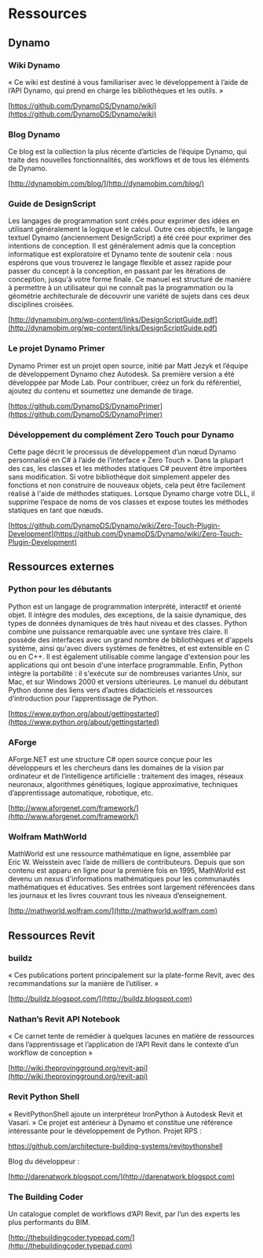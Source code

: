 # Ressources

## **Dynamo**

### **Wiki Dynamo**

« Ce wiki est destiné à vous familiariser avec le développement à l’aide de l’API Dynamo, qui prend en charge les bibliothèques et les outils. »

[https://github.com/DynamoDS/Dynamo/wiki](https://github.com/DynamoDS/Dynamo/wiki)

### **Blog Dynamo**

Ce blog est la collection la plus récente d’articles de l’équipe Dynamo, qui traite des nouvelles fonctionnalités, des workflows et de tous les éléments de Dynamo.

[http://dynamobim.com/blog/](http://dynamobim.com/blog/)

### **Guide de DesignScript**

Les langages de programmation sont créés pour exprimer des idées en utilisant généralement la logique et le calcul. Outre ces objectifs, le langage textuel Dynamo (anciennement DesignScript) a été créé pour exprimer des intentions de conception. Il est généralement admis que la conception informatique est exploratoire et Dynamo tente de soutenir cela : nous espérons que vous trouverez le langage flexible et assez rapide pour passer du concept à la conception, en passant par les itérations de conception, jusqu'à votre forme finale. Ce manuel est structuré de manière à permettre à un utilisateur qui ne connaît pas la programmation ou la géométrie architecturale de découvrir une variété de sujets dans ces deux disciplines croisées.

[http://dynamobim.org/wp-content/links/DesignScriptGuide.pdf](http://dynamobim.org/wp-content/links/DesignScriptGuide.pdf)

### **Le projet Dynamo Primer**

Dynamo Primer est un projet open source, initié par Matt Jezyk et l’équipe de développement Dynamo chez Autodesk. Sa première version a été développée par Mode Lab. Pour contribuer, créez un fork du référentiel, ajoutez du contenu et soumettez une demande de tirage.

[https://github.com/DynamoDS/DynamoPrimer](https://github.com/DynamoDS/DynamoPrimer)

### **Développement du complément Zero Touch pour Dynamo**

Cette page décrit le processus de développement d’un nœud Dynamo personnalisé en C# à l’aide de l’interface « Zero Touch ». Dans la plupart des cas, les classes et les méthodes statiques C# peuvent être importées sans modification. Si votre bibliothèque doit simplement appeler des fonctions et non construire de nouveaux objets, cela peut être facilement réalisé à l'aide de méthodes statiques. Lorsque Dynamo charge votre DLL, il supprime l’espace de noms de vos classes et expose toutes les méthodes statiques en tant que nœuds.

[https://github.com/DynamoDS/Dynamo/wiki/Zero-Touch-Plugin-Development](https://github.com/DynamoDS/Dynamo/wiki/Zero-Touch-Plugin-Development)

## **Ressources externes**

### **Python pour les débutants**

Python est un langage de programmation interprété, interactif et orienté objet. Il intègre des modules, des exceptions, de la saisie dynamique, des types de données dynamiques de très haut niveau et des classes. Python combine une puissance remarquable avec une syntaxe très claire. Il possède des interfaces avec un grand nombre de bibliothèques et d'appels système, ainsi qu'avec divers systèmes de fenêtres, et est extensible en C ou en C++. Il est également utilisable comme langage d'extension pour les applications qui ont besoin d'une interface programmable. Enfin, Python intègre la portabilité : il s'exécute sur de nombreuses variantes Unix, sur Mac, et sur Windows 2000 et versions ultérieures. Le manuel du débutant Python donne des liens vers d’autres didacticiels et ressources d’introduction pour l’apprentissage de Python.

[https://www.python.org/about/gettingstarted](https://www.python.org/about/gettingstarted)

### **AForge**

AForge.NET est une structure C# open source conçue pour les développeurs et les chercheurs dans les domaines de la vision par ordinateur et de l’intelligence artificielle : traitement des images, réseaux neuronaux, algorithmes génétiques, logique approximative, techniques d’apprentissage automatique, robotique, etc.

[http://www.aforgenet.com/framework/](http://www.aforgenet.com/framework/)

### **Wolfram MathWorld**

MathWorld est une ressource mathématique en ligne, assemblée par Eric W. Weisstein avec l’aide de milliers de contributeurs. Depuis que son contenu est apparu en ligne pour la première fois en 1995, MathWorld est devenu un nexus d'informations mathématiques pour les communautés mathématiques et éducatives. Ses entrées sont largement référencées dans les journaux et les livres couvrant tous les niveaux d’enseignement.

[http://mathworld.wolfram.com/](http://mathworld.wolfram.com)

## Ressources Revit

### **buildz**

« Ces publications portent principalement sur la plate-forme Revit, avec des recommandations sur la manière de l’utiliser. »

[http://buildz.blogspot.com/](http://buildz.blogspot.com)

### **Nathan’s Revit API Notebook**

« Ce carnet tente de remédier à quelques lacunes en matière de ressources dans l’apprentissage et l’application de l’API Revit dans le contexte d’un workflow de conception »

[http://wiki.theprovingground.org/revit-api](http://wiki.theprovingground.org/revit-api)

### **Revit Python Shell**

« RevitPythonShell ajoute un interpréteur IronPython à Autodesk Revit et Vasari. » Ce projet est antérieur à Dynamo et constitue une référence intéressante pour le développement de Python. Projet RPS : 

https://github.com/architecture-building-systems/revitpythonshell 

Blog du développeur : 

[http://darenatwork.blogspot.com/](http://darenatwork.blogspot.com)

### **The Building Coder**

Un catalogue complet de workflows d’API Revit, par l’un des experts les plus performants du BIM.

[http://thebuildingcoder.typepad.com/](http://thebuildingcoder.typepad.com)
